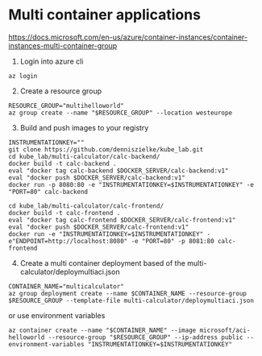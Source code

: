 # Multi container applications
https://docs.microsoft.com/en-us/azure/container-instances/container-instances-multi-container-group

1.  Login into azure cli
```
az login
```

2. Create a resource group
```
RESOURCE_GROUP="multihelloworld"
az group create --name "$RESOURCE_GROUP" --location westeurope
```

3. Build and push images to your registry
```
INSTRUMENTATIONKEY=""
git clone https://github.com/denniszielke/kube_lab.git
cd kube_lab/multi-calculator/calc-backend/
docker build -t calc-backend .
eval "docker tag calc-backend $DOCKER_SERVER/calc-backend:v1"
eval "docker push $DOCKER_SERVER/calc-backend:v1"
docker run -p 8080:80 -e "INSTRUMENTATIONKEY=$INSTRUMENTATIONKEY" -e "PORT=80" calc-backend

cd kube_lab/multi-calculator/calc-frontend/
docker build -t calc-frontend .
eval "docker tag calc-frontend $DOCKER_SERVER/calc-frontend:v1"
eval "docker push $DOCKER_SERVER/calc-frontend:v1"
docker run -e "INSTRUMENTATIONKEY=$INSTRUMENTATIONKEY" -e"ENDPOINT=http://localhost:8080" -e "PORT=80" -p 8081:80 calc-frontend

```

4. Create a multi container deployment based of the multi-calculator/deploymultiaci.json
```
CONTAINER_NAME="multicalculator"
az group deployment create --name $CONTAINER_NAME --resource-group $RESOURCE_GROUP --template-file multi-calculator/deploymultiaci.json
```
or use  environment variables
```
az container create --name "$CONTAINER_NAME" --image microsoft/aci-helloworld --resource-group "$RESOURCE_GROUP" --ip-address public --environment-variables "INSTRUMENTATIONKEY=$INSTRUMENTATIONKEY"

```